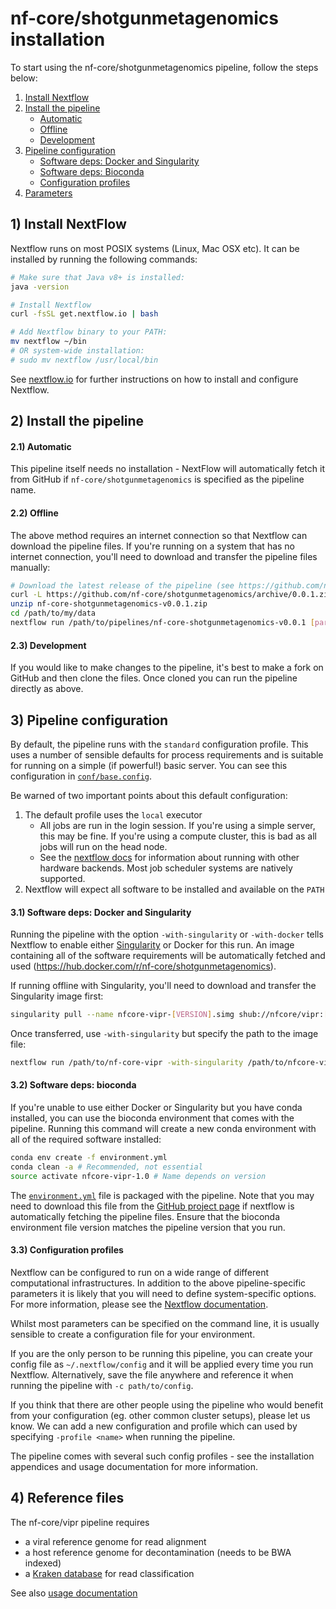 # nf-core/shotgunmetagenomics installation

To start using the nf-core/shotgunmetagenomics pipeline, follow the steps below:

1. [Install Nextflow](#1-install-nextflow)
2. [Install the pipeline](#2-install-the-pipeline)
    * [Automatic](#21-automatic)
    * [Offline](#22-offline)
    * [Development](#23-development)
3. [Pipeline configuration](#3-pipeline-configuration)
    * [Software deps: Docker and Singularity](#31-software-deps-docker-and-singularity)
    * [Software deps: Bioconda](#32-software-deps-bioconda)
    * [Configuration profiles](#33-configuration-profiles)
4. [Parameters](#4-parameters)

## 1) Install NextFlow
Nextflow runs on most POSIX systems (Linux, Mac OSX etc). It can be installed by running the following commands:

```bash
# Make sure that Java v8+ is installed:
java -version

# Install Nextflow
curl -fsSL get.nextflow.io | bash

# Add Nextflow binary to your PATH:
mv nextflow ~/bin
# OR system-wide installation:
# sudo mv nextflow /usr/local/bin
```

See [nextflow.io](https://www.nextflow.io/) for further instructions on how to install and configure Nextflow.

## 2) Install the pipeline

#### 2.1) Automatic

This pipeline itself needs no installation - NextFlow will
automatically fetch it from GitHub if `nf-core/shotgunmetagenomics` is specified
as the pipeline name.

#### 2.2) Offline

The above method requires an internet connection so that Nextflow can
download the pipeline files. If you're running on a system that has no
internet connection, you'll need to download and transfer the pipeline
files manually:

```bash
# Download the latest release of the pipeline (see https://github.com/nf-core/shotgunmetagenomics/releases)
curl -L https://github.com/nf-core/shotgunmetagenomics/archive/0.0.1.zip -o nf-core-shotgunmetagenomics-v0.0.1.zip
unzip nf-core-shotgunmetagenomics-v0.0.1.zip
cd /path/to/my/data
nextflow run /path/to/pipelines/nf-core-shotgunmetagenomics-v0.0.1 [parameters]
```

#### 2.3) Development

If you would like to make changes to the pipeline, it's best to make a
fork on GitHub and then clone the files. Once cloned you can run the
pipeline directly as above.


## 3) Pipeline configuration

By default, the pipeline runs with the `standard` configuration
profile. This uses a number of sensible defaults for process
requirements and is suitable for running on a simple (if powerful!)
basic server. You can see this configuration in
[`conf/base.config`](../conf/base.config).

Be warned of two important points about this default configuration:

1. The default profile uses the `local` executor
    * All jobs are run in the login session. If you're using a simple
      server, this may be fine. If you're using a compute cluster,
      this is bad as all jobs will run on the head node.
    * See the
      [nextflow docs](https://www.nextflow.io/docs/latest/executor.html)
      for information about running with other hardware backends. Most
      job scheduler systems are natively supported.
2. Nextflow will expect all software to be installed and available on the `PATH`

#### 3.1) Software deps: Docker and Singularity

Running the pipeline with the option `-with-singularity` or
`-with-docker` tells Nextflow to enable either
[Singularity](http://singularity.lbl.gov/) or Docker for this run. An
image containing all of the software requirements will be
automatically fetched and used
(https://hub.docker.com/r/nf-core/shotgunmetagenomics).

If running offline with Singularity, you'll need to download and transfer the Singularity image first:

```bash
singularity pull --name nfcore-vipr-[VERSION].simg shub://nfcore/vipr:[VERSION]
```

Once transferred, use `-with-singularity` but specify the path to the image file:

```bash
nextflow run /path/to/nf-core-vipr -with-singularity /path/to/nfcore-vipr-[VERSION].simg
```

#### 3.2) Software deps: bioconda

If you're unable to use either Docker or Singularity but you have
conda installed, you can use the bioconda environment that comes with
the pipeline. Running this command will create a new conda environment
with all of the required software installed:

```bash
conda env create -f environment.yml
conda clean -a # Recommended, not essential
source activate nfcore-vipr-1.0 # Name depends on version
```

The [`environment.yml`](../environment.yml) file is packaged with the
pipeline. Note that you may need to download this file from the
[GitHub project page](https://github.com/nf-core/vipr) if
nextflow is automatically fetching the pipeline files. Ensure that the
bioconda environment file version matches the pipeline version that
you run.


#### 3.3) Configuration profiles

Nextflow can be configured to run on a wide range of different
computational infrastructures. In addition to the above
pipeline-specific parameters it is likely that you will need to define
system-specific options. For more information, please see the
[Nextflow documentation](https://www.nextflow.io/docs/latest/).

Whilst most parameters can be specified on the command line, it is
usually sensible to create a configuration file for your environment.

If you are the only person to be running this pipeline, you can create
your config file as `~/.nextflow/config` and it will be applied every
time you run Nextflow. Alternatively, save the file anywhere and
reference it when running the pipeline with `-c path/to/config`.

If you think that there are other people using the pipeline who would
benefit from your configuration (eg. other common cluster setups),
please let us know. We can add a new configuration and profile which
can used by specifying `-profile <name>` when running the pipeline.

The pipeline comes with several such config profiles - see the
installation appendices and usage documentation for more information.

## 4) Reference files

The nf-core/vipr pipeline requires

- a viral reference genome for read alignment
- a host reference genome for decontamination (needs to be BWA indexed)
- a [Kraken database](https://ccb.jhu.edu/software/kraken/) for read classification

See also [usage documentation](`usage.md`)
